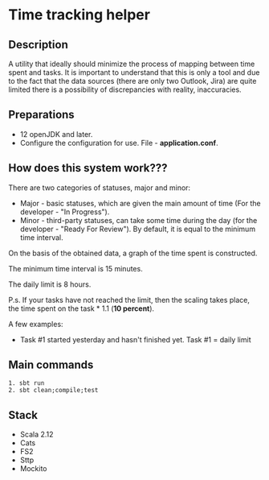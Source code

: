 # Time tracking helper

## Description
A utility that ideally should minimize the process of mapping between time spent and tasks.
It is important to understand that this is only a tool and due to the fact that the data sources
(there are only two Outlook, Jira) are quite limited there is a possibility of discrepancies with reality, inaccuracies.

## Preparations
* 12 openJDK and later.
* Configure the configuration for use. File - **application.conf**.

## How does this system work???

There are two categories of statuses, major and minor:
* Major - basic statuses, which are given the main amount of time (For the developer - "In Progress").
* Minor - third-party statuses, can take some time during the day (for the developer - "Ready For Review"). By default, it is equal to the minimum time interval.

On the basis of the obtained data, a graph of the time spent is constructed.

The minimum time interval is 15 minutes.

The daily limit is 8 hours.

P.s. If your tasks have not reached the limit, then the scaling takes place, the time spent on the task * 1.1 (**10 percent**).

A few examples:
* Task #1 started yesterday and hasn't finished yet.
 Task #1 = daily limit

## Main commands
    1. sbt run
    2. sbt clean;compile;test
    
## Stack
* Scala 2.12
* Cats
* FS2
* Sttp
* Mockito
